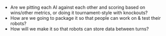 * Are we pitting each AI against each other and scoring based on
  wins/other metrics, or doing it tournament-style with knockouts?
* How are we going to package it so that people can work on & test their
  robots?
* How will we make it so that robots can store data between turns?
